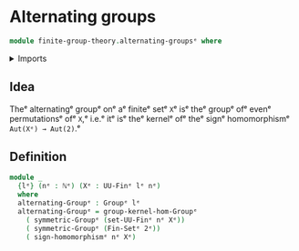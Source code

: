 # Alternating groups

```agda
module finite-group-theory.alternating-groupsᵉ where
```

<details><summary>Imports</summary>

```agda
open import elementary-number-theory.natural-numbersᵉ

open import finite-group-theory.sign-homomorphismᵉ

open import group-theory.groupsᵉ
open import group-theory.kernels-homomorphisms-groupsᵉ
open import group-theory.symmetric-groupsᵉ

open import univalent-combinatorics.finite-typesᵉ
open import univalent-combinatorics.standard-finite-typesᵉ
```

</details>

## Idea

Theᵉ alternatingᵉ groupᵉ onᵉ aᵉ finiteᵉ setᵉ `X`ᵉ isᵉ theᵉ groupᵉ ofᵉ evenᵉ permutationsᵉ ofᵉ
`X`,ᵉ i.e.ᵉ itᵉ isᵉ theᵉ kernelᵉ ofᵉ theᵉ signᵉ homomorphismᵉ `Aut(Xᵉ) → Aut(2)`.ᵉ

## Definition

```agda
module _
  {lᵉ} (nᵉ : ℕᵉ) (Xᵉ : UU-Finᵉ lᵉ nᵉ)
  where
  alternating-Groupᵉ : Groupᵉ lᵉ
  alternating-Groupᵉ = group-kernel-hom-Groupᵉ
    ( symmetric-Groupᵉ (set-UU-Finᵉ nᵉ Xᵉ))
    ( symmetric-Groupᵉ (Fin-Setᵉ 2ᵉ))
    ( sign-homomorphismᵉ nᵉ Xᵉ)
```